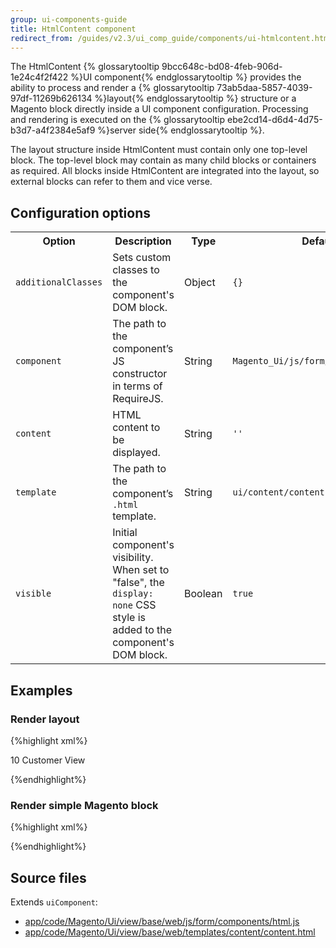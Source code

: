 ```yaml
---
group: ui-components-guide
title: HtmlContent component
redirect_from: /guides/v2.3/ui_comp_guide/components/ui-htmlcontent.html
---
```


The HtmlContent {% glossarytooltip 9bcc648c-bd08-4feb-906d-1e24c4f2f422 %}UI component{% endglossarytooltip %} provides the ability to process and render a {% glossarytooltip 73ab5daa-5857-4039-97df-11269b626134 %}layout{% endglossarytooltip %} structure or a Magento block directly inside a UI component configuration. Processing and rendering is executed on the {% glossarytooltip ebe2cd14-d6d4-4d75-b3d7-a4f2384e5af9 %}server side{% endglossarytooltip %}.

The layout structure inside HtmlContent must contain only one top-level block. The top-level block may contain as many child blocks or containers as required.
All blocks inside HtmlContent are integrated into the layout, so external blocks can refer to them and vice verse.

## Configuration options

<table>
  <tr>
    <th>Option </th>
    <th>Description</th>
    <th>Type</th>
    <th>Default</th>
  </tr>
  <tr>
    <td><code>additionalClasses</code></td>
    <td>Sets custom classes to the component's DOM block.</td>
    <td>Object</td>
    <td><code>{}</code></td>
  </tr>
  <tr>
    <td><code>component</code></td>
    <td>The path to the component’s JS constructor in terms of RequireJS.</td>
    <td>String</td>
    <td><code>Magento_Ui/js/form/components/html</code></td>
  </tr>
  <tr>
    <td><code>content</code></td>
    <td>HTML content to be displayed.</td>
    <td>String</td>
    <td><code>''</code></td>
  </tr>
  <tr>
    <td><code>template</code></td>
    <td>The path to the component’s <code>.html</code> template.</td>
    <td>String</td>
    <td><code>ui/content/content</code></td>
  </tr>
  <tr>
    <td><code>visible</code></td>
    <td>Initial component's visibility. When set to "false", the <code>display: none</code> CSS style is added to the component's DOM block.</td>
    <td>Boolean</td>
    <td><code>true</code></td>
  </tr>
</table>

## Examples

### Render layout

{%highlight xml%}

<form xmlns:xsi="http://www.w3.org/2001/XMLSchema-instance" xsi:noNamespaceSchemaLocation="urn:magento:module:Magento_Ui:etc/ui_configuration.xsd">
    <htmlContent name="customer_edit_tab_view">
       <block class="Magento\Customer\Block\Adminhtml\Edit\Tab\View" name="customer_edit_tab_view" template="Magento_Customer::tab/view.phtml">
         <arguments>
                <argument name="sort_order" xsi:type="number">10</argument>
                <argument name="tab_label" xsi:type="string" translate="true">Customer View</argument>
         </arguments>
         <block class="Magento\Customer\Block\Adminhtml\Edit\Tab\View\PersonalInfo" name="personal_info" template="Magento_Customer::tab/view/personal_info.phtml"/>
       </block>
    </htmlContent>
</form>
{%endhighlight%}

### Render simple Magento block

{%highlight xml%}

<form xmlns:xsi="http://www.w3.org/2001/XMLSchema-instance" xsi:noNamespaceSchemaLocation="urn:magento:module:Magento_Ui:etc/ui_configuration.xsd">
    <htmlContent name="giftregistry">
        <block class="Magento\GiftRegistry\Block\Adminhtml\Customer\Edit\Tab\Giftregistry" name="giftregistry"/>
    </htmlContent>
</form>
{%endhighlight%}

## Source files

Extends `uiComponent`:

* [app/code/Magento/Ui/view/base/web/js/form/components/html.js]({{site.mage2200url}}app/code/Magento/Ui/view/base/web/js/form/components/html.js)
* [app/code/Magento/Ui/view/base/web/templates/content/content.html]({{site.mage2200url}}app/code/Magento/Ui/view/base/web/templates/content/content.html)

